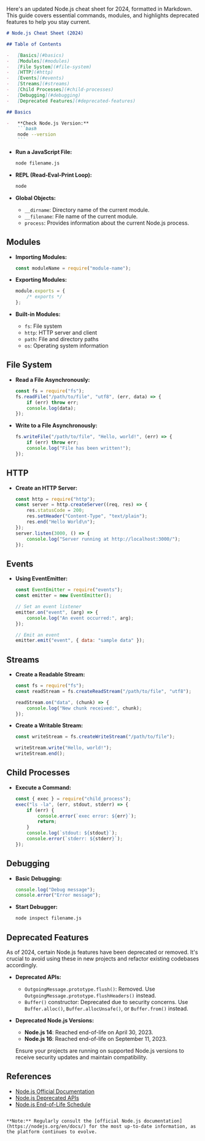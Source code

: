 Here's an updated Node.js cheat sheet for 2024, formatted in Markdown. This guide covers essential commands, modules, and highlights deprecated features to help you stay current.

````markdown
# Node.js Cheat Sheet (2024)

## Table of Contents

-   [Basics](#basics)
-   [Modules](#modules)
-   [File System](#file-system)
-   [HTTP](#http)
-   [Events](#events)
-   [Streams](#streams)
-   [Child Processes](#child-processes)
-   [Debugging](#debugging)
-   [Deprecated Features](#deprecated-features)

## Basics

-   **Check Node.js Version:**
    ```bash
    node --version
    ```
````

-   **Run a JavaScript File:**

    ```bash
    node filename.js
    ```

-   **REPL (Read-Eval-Print Loop):**

    ```bash
    node
    ```

-   **Global Objects:**
    -   `__dirname`: Directory name of the current module.
    -   `__filename`: File name of the current module.
    -   `process`: Provides information about the current Node.js process.

## Modules

-   **Importing Modules:**

    ```javascript
    const moduleName = require("module-name");
    ```

-   **Exporting Modules:**

    ```javascript
    module.exports = {
        /* exports */
    };
    ```

-   **Built-in Modules:**
    -   `fs`: File system
    -   `http`: HTTP server and client
    -   `path`: File and directory paths
    -   `os`: Operating system information

## File System

-   **Read a File Asynchronously:**

    ```javascript
    const fs = require("fs");
    fs.readFile("/path/to/file", "utf8", (err, data) => {
        if (err) throw err;
        console.log(data);
    });
    ```

-   **Write to a File Asynchronously:**
    ```javascript
    fs.writeFile("/path/to/file", "Hello, world!", (err) => {
        if (err) throw err;
        console.log("File has been written!");
    });
    ```

## HTTP

-   **Create an HTTP Server:**
    ```javascript
    const http = require("http");
    const server = http.createServer((req, res) => {
        res.statusCode = 200;
        res.setHeader("Content-Type", "text/plain");
        res.end("Hello World\n");
    });
    server.listen(3000, () => {
        console.log("Server running at http://localhost:3000/");
    });
    ```

## Events

-   **Using EventEmitter:**

    ```javascript
    const EventEmitter = require("events");
    const emitter = new EventEmitter();

    // Set an event listener
    emitter.on("event", (arg) => {
        console.log("An event occurred:", arg);
    });

    // Emit an event
    emitter.emit("event", { data: "sample data" });
    ```

## Streams

-   **Create a Readable Stream:**

    ```javascript
    const fs = require("fs");
    const readStream = fs.createReadStream("/path/to/file", "utf8");

    readStream.on("data", (chunk) => {
        console.log("New chunk received:", chunk);
    });
    ```

-   **Create a Writable Stream:**

    ```javascript
    const writeStream = fs.createWriteStream("/path/to/file");

    writeStream.write("Hello, world!");
    writeStream.end();
    ```

## Child Processes

-   **Execute a Command:**
    ```javascript
    const { exec } = require("child_process");
    exec("ls -la", (err, stdout, stderr) => {
        if (err) {
            console.error(`exec error: ${err}`);
            return;
        }
        console.log(`stdout: ${stdout}`);
        console.error(`stderr: ${stderr}`);
    });
    ```

## Debugging

-   **Basic Debugging:**

    ```javascript
    console.log("Debug message");
    console.error("Error message");
    ```

-   **Start Debugger:**
    ```bash
    node inspect filename.js
    ```

## Deprecated Features

As of 2024, certain Node.js features have been deprecated or removed. It's crucial to avoid using these in new projects and refactor existing codebases accordingly.

-   **Deprecated APIs:**

    -   `OutgoingMessage.prototype.flush()`: Removed. Use `OutgoingMessage.prototype.flushHeaders()` instead.
    -   `Buffer()` constructor: Deprecated due to security concerns. Use `Buffer.alloc()`, `Buffer.allocUnsafe()`, or `Buffer.from()` instead.

-   **Deprecated Node.js Versions:**

    -   **Node.js 14**: Reached end-of-life on April 30, 2023.
    -   **Node.js 16**: Reached end-of-life on September 11, 2023.

    Ensure your projects are running on supported Node.js versions to receive security updates and maintain compatibility.

## References

-   [Node.js Official Documentation](https://nodejs.org/en/docs/)
-   [Node.js Deprecated APIs](https://nodejs.org/api/deprecations.html)
-   [Node.js End-of-Life Schedule](https://endoflife.date/nodejs)

```

**Note:** Regularly consult the [official Node.js documentation](https://nodejs.org/en/docs/) for the most up-to-date information, as the platform continues to evolve.
```
